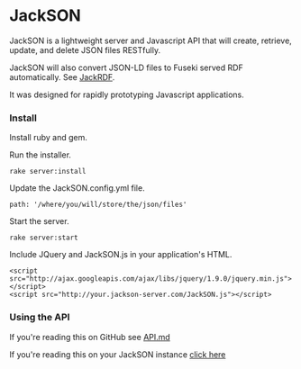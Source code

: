 # JackSON
JackSON is a lightweight server and Javascript API that will create, retrieve, update, and delete JSON files RESTfully.

JackSON will also convert JSON-LD files to Fuseki served RDF automatically.
See [JackRDF](http://github.com/caesarfeta/jackrdf).

It was designed for rapidly prototyping Javascript applications.

### Install
Install ruby and gem.

Run the installer.

	rake server:install

Update the JackSON.config.yml file.

	path: '/where/you/will/store/the/json/files'

Start the server.

	rake server:start

Include JQuery and JackSON.js in your application's HTML.

	<script src="http://ajax.googleapis.com/ajax/libs/jquery/1.9.0/jquery.min.js"></script>
	<script src="http://your.jackson-server.com/JackSON.js"></script>

### Using the API
If you're reading this on GitHub see [API.md](API.md)

If you're reading this on your JackSON instance [click here](/api)